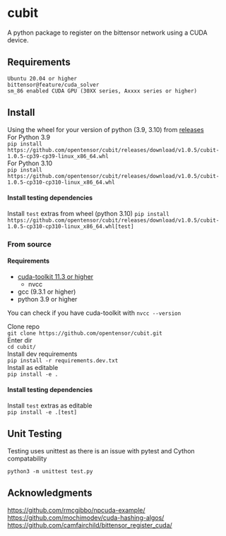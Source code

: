 # cubit

A python package to register on the bittensor network using a CUDA device.

## Requirements
    Ubuntu 20.04 or higher  
    bittensor@feature/cuda_solver  
    sm_86 enabled CUDA GPU (30XX series, Axxxx series or higher)

## Install
Using the wheel for your version of python (3.9, 3.10) from [releases](https://github.com/opentensor/cubit/releases/latest)  
For Python 3.9  
`pip install https://github.com/opentensor/cubit/releases/download/v1.0.5/cubit-1.0.5-cp39-cp39-linux_x86_64.whl`   
For Python 3.10  
`pip install https://github.com/opentensor/cubit/releases/download/v1.0.5/cubit-1.0.5-cp310-cp310-linux_x86_64.whl`    

#### Install testing dependencies
Install `test` extras from wheel (python 3.10)
`pip install https://github.com/opentensor/cubit/releases/download/v1.0.5/cubit-1.0.5-cp310-cp310-linux_x86_64.whl[test]`  

### From source
#### Requirements   
- [cuda-toolkit 11.3 or higher](https://developer.nvidia.com/cuda-downloads)
    - nvcc
- gcc (9.3.1 or higher)
- python 3.9 or higher  
    
You can check if you have cuda-toolkit with `nvcc --version`  



Clone repo  
`git clone https://github.com/opentensor/cubit.git`  
Enter dir  
`cd cubit/`  
Install dev requirements  
`pip install -r requirements.dev.txt`  
Install as editable  
`pip install -e .`  

#### Install testing dependencies
Install `test` extras as editable   
`pip install -e .[test]`  
## Unit Testing 
Testing uses unittest as there is an issue with pytest and Cython compatability

`python3 -m unittest test.py`  

## Acknowledgments
  
https://github.com/rmcgibbo/npcuda-example/  
https://github.com/mochimodev/cuda-hashing-algos/  
https://github.com/camfairchild/bittensor_register_cuda/
